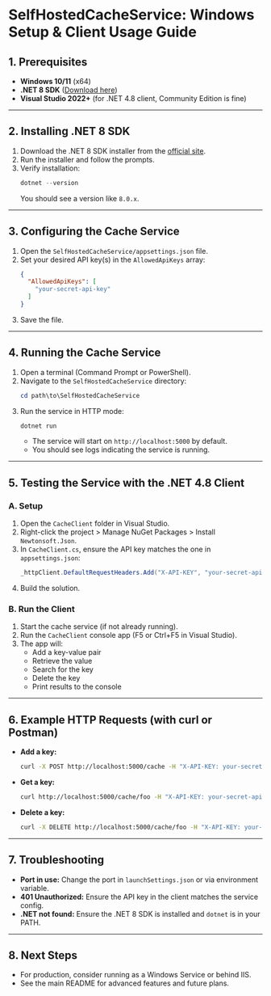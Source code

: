 # SelfHostedCacheService: Windows Setup & Client Usage Guide

## 1. Prerequisites
- **Windows 10/11** (x64)
- **.NET 8 SDK** ([Download here](https://dotnet.microsoft.com/en-us/download/dotnet/8.0))
- **Visual Studio 2022+** (for .NET 4.8 client, Community Edition is fine)

---

## 2. Installing .NET 8 SDK
1. Download the .NET 8 SDK installer from the [official site](https://dotnet.microsoft.com/en-us/download/dotnet/8.0).
2. Run the installer and follow the prompts.
3. Verify installation:
   ```powershell
   dotnet --version
   ```
   You should see a version like `8.0.x`.

---

## 3. Configuring the Cache Service
1. Open the `SelfHostedCacheService/appsettings.json` file.
2. Set your desired API key(s) in the `AllowedApiKeys` array:
   ```json
   {
     "AllowedApiKeys": [
       "your-secret-api-key"
     ]
   }
   ```
3. Save the file.

---

## 4. Running the Cache Service
1. Open a terminal (Command Prompt or PowerShell).
2. Navigate to the `SelfHostedCacheService` directory:
   ```powershell
   cd path\to\SelfHostedCacheService
   ```
3. Run the service in HTTP mode:
   ```powershell
   dotnet run
   ```
   - The service will start on `http://localhost:5000` by default.
   - You should see logs indicating the service is running.

---

## 5. Testing the Service with the .NET 4.8 Client
### A. Setup
1. Open the `CacheClient` folder in Visual Studio.
2. Right-click the project > Manage NuGet Packages > Install `Newtonsoft.Json`.
3. In `CacheClient.cs`, ensure the API key matches the one in `appsettings.json`:
   ```csharp
   _httpClient.DefaultRequestHeaders.Add("X-API-KEY", "your-secret-api-key");
   ```
4. Build the solution.

### B. Run the Client
1. Start the cache service (if not already running).
2. Run the `CacheClient` console app (F5 or Ctrl+F5 in Visual Studio).
3. The app will:
   - Add a key-value pair
   - Retrieve the value
   - Search for the key
   - Delete the key
   - Print results to the console

---

## 6. Example HTTP Requests (with curl or Postman)
- **Add a key:**
  ```bash
  curl -X POST http://localhost:5000/cache -H "X-API-KEY: your-secret-api-key" -H "Content-Type: application/json" -d '{"key":"foo","value":"bar","ttl":60}'
  ```
- **Get a key:**
  ```bash
  curl http://localhost:5000/cache/foo -H "X-API-KEY: your-secret-api-key"
  ```
- **Delete a key:**
  ```bash
  curl -X DELETE http://localhost:5000/cache/foo -H "X-API-KEY: your-secret-api-key"
  ```

---

## 7. Troubleshooting
- **Port in use:** Change the port in `launchSettings.json` or via environment variable.
- **401 Unauthorized:** Ensure the API key in the client matches the service config.
- **.NET not found:** Ensure the .NET 8 SDK is installed and `dotnet` is in your PATH.

---

## 8. Next Steps
- For production, consider running as a Windows Service or behind IIS.
- See the main README for advanced features and future plans.